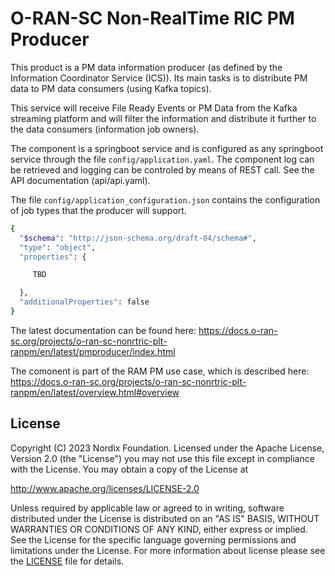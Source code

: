 # O-RAN-SC Non-RealTime RIC PM Producer


This product is a PM data information producer (as defined by the Information Coordinator Service (ICS)). Its main tasks is to distribute PM data to PM data consumers (using Kafka topics).

This service will receive File Ready Events or PM Data from the Kafka streaming platform and will filter the information and distribute it further to the data consumers (information job owners).

The component is a springboot service and is configured as any springboot service through the file `config/application.yaml`. The component log can be retrieved and logging can be controled by means of REST call. See the API documentation (api/api.yaml).

The file `config/application_configuration.json` contains the configuration of job types that the producer will support.



```sh
{
  "$schema": "http://json-schema.org/draft-04/schema#",
  "type": "object",
  "properties": {

     TBD

  },
  "additionalProperties": false
}
```

The latest documentation can be found here:
https://docs.o-ran-sc.org/projects/o-ran-sc-nonrtric-plt-ranpm/en/latest/pmproducer/index.html


The comonent is part of the RAM PM use case, which is described here: 
https://docs.o-ran-sc.org/projects/o-ran-sc-nonrtric-plt-ranpm/en/latest/overview.html#overview


## License

Copyright (C) 2023 Nordix Foundation. Licensed under the Apache License, Version 2.0 (the "License") you may not use this file except in compliance with the License. You may obtain a copy of the License at

http://www.apache.org/licenses/LICENSE-2.0

Unless required by applicable law or agreed to in writing, software distributed under the License is distributed on an "AS IS" BASIS, WITHOUT WARRANTIES OR CONDITIONS OF ANY KIND, either express or implied. See the License for the specific language governing permissions and limitations under the License.
For more information about license please see the [LICENSE](LICENSE.txt) file for details.
